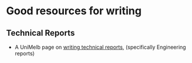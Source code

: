 # Good resources for writing

## Technical Reports

- A UniMelb page on [writing technical reports](https://students.unimelb.edu.au/academic-skills/resources/report-writing/technical-report-writing), (specifically Engineering reports) 